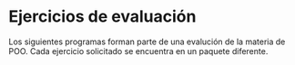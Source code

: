 # Ejercicios de evaluación
Los siguientes programas forman parte de una evalución de la materia de POO. Cada ejercicio solicitado se encuentra en un paquete diferente.

